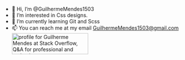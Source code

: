 - 👋 Hi, I’m @GuilhermeMendes1503
- 👀 I’m interested in Css designs.
- 🌱 I’m currently learning Git and Scss
- 📫 You can reach me at my email GuilhermeMendes1503@gmail.com
<br><a href="https://stackoverflow.com/users/17886737/guilherme-mendes"><img src="https://stackoverflow.com/users/flair/17886737.png?theme=dark" width="208" height="58" alt="profile for Guilherme Mendes at Stack Overflow, Q&amp;A for professional and enthusiast programmers" title="profile for Guilherme Mendes at Stack Overflow, Q&amp;A for professional and enthusiast programmers"></a>
